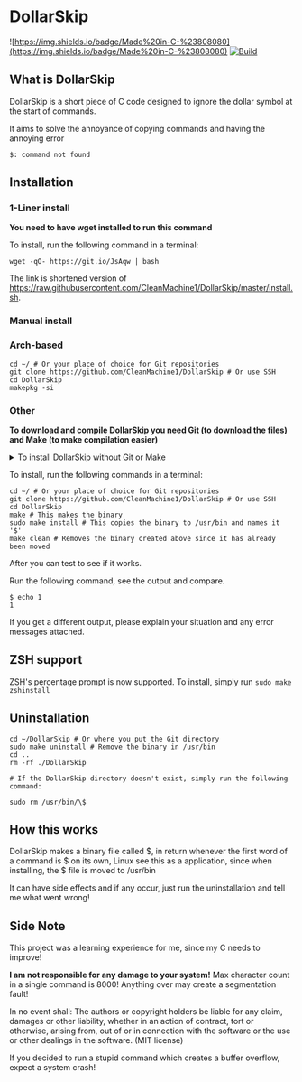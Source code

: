 # DollarSkip
![https://img.shields.io/badge/Made%20in-C-%23808080](https://img.shields.io/badge/Made%20in-C-%23808080)
[![Build](https://github.com/CleanMachine1/DollarSkip/actions/workflows/build.yml/badge.svg)](https://github.com/CleanMachine1/DollarSkip/actions/workflows/build.yml)
## What is DollarSkip

DollarSkip is a short piece of C code designed to ignore the dollar symbol at the start of commands.

It aims to solve the annoyance of copying commands and having the annoying error

`$: command not found`

## Installation

### 1-Liner install

__You need to have **wget** installed to run this command__

To install, run the following command in a terminal:

```
wget -qO- https://git.io/JsAqw | bash
```

The link is shortened version of https://raw.githubusercontent.com/CleanMachine1/DollarSkip/master/install.sh.

### Manual install

### Arch-based

```shell
cd ~/ # Or your place of choice for Git repositories
git clone https://github.com/CleanMachine1/DollarSkip # Or use SSH
cd DollarSkip
makepkg -si
```

### Other

__To download and compile DollarSkip you need **Git** (to download the files) and **Make** (to make compilation easier)__

<details>
<summary>To install DollarSkip without Git or Make</summary>

If you don't want to use Git and Make, you can download the zip from [here](https://github.com/CleanMachine1/DollarSkip/archive/refs/heads/master.zip) or you can download the most stable version [here](https://github.com/CleanMachine1/DollarSkip/archive/refs/tags/1.0.zip) and compile `dollarskip.c` with `gcc dollarskip.c -o temp` then move `temp` to `/usr/bin/$` with `sudo mv temp /usr/bin/\$`.

</details>

To install, run the following commands in a terminal:

```shell
cd ~/ # Or your place of choice for Git repositories
git clone https://github.com/CleanMachine1/DollarSkip # Or use SSH
cd DollarSkip 
make # This makes the binary
sudo make install # This copies the binary to /usr/bin and names it '$'
make clean # Removes the binary created above since it has already been moved
```

After you can test to see if it works.

Run the following command, see the output and compare.

```shell
$ echo 1
1
```

If you get a different output, please explain your situation and any error messages attached.
## ZSH support

ZSH's percentage prompt is now supported. To install, simply run `sudo make zshinstall`

## Uninstallation

```shell
cd ~/DollarSkip # Or where you put the Git directory
sudo make uninstall # Remove the binary in /usr/bin
cd .. 
rm -rf ./DollarSkip

# If the DollarSkip directory doesn't exist, simply run the following command:

sudo rm /usr/bin/\$
```

## How this works

DollarSkip makes a binary file called $, in return whenever the first word of a command is $ on its own, Linux see this as a application, since when installing, the $ file is moved to /usr/bin

It can have side effects and if any occur, just run the uninstallation and tell me what went wrong!

## Side Note

This project was a learning experience for me, since my C needs to improve!

__I am not responsible for any damage to your system!__
Max character count in a single command is 8000!
Anything over may create a segmentation fault!

In no event shall:
The authors or copyright holders be liable for any claim, damages or other
liability, whether in an action of contract, tort or otherwise, arising from,
out of or in connection with the software or the use or other dealings in the
software. (MIT license)

If you decided to run a stupid command which creates a buffer overflow, expect a system crash!
